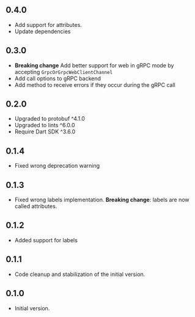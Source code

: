 ## 0.4.0

- Add support for attributes.
- Update dependencies

## 0.3.0

- **Breaking change** Add better support for web in gRPC mode by accepting `GrpcOrGrpcWebClientChannel`
- Add call options to gRPC backend
- Add method to receive errors if they occur during the gRPC call

## 0.2.0

- Upgraded to protobuf ^4.1.0
- Upgraded to lints ^6.0.0
- Require Dart SDK ^3.6.0

## 0.1.4

- Fixed wrong deprecation warning

## 0.1.3

- Fixed wrong labels implementation. **Breaking change**: labels are now called attributes.

## 0.1.2

- Added support for labels

## 0.1.1

- Code cleanup and stabilization of the initial version.

## 0.1.0

- Initial version.
